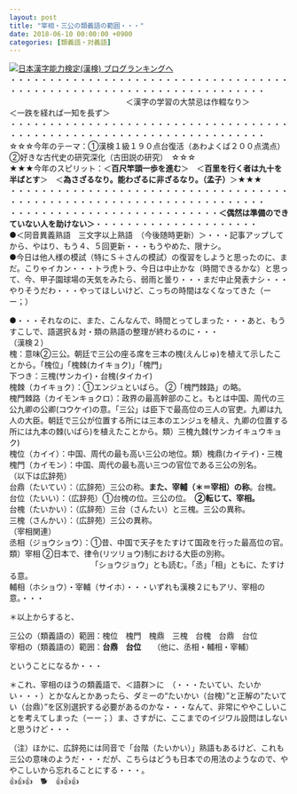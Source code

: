 ```yaml
---
layout: post
title: "宰相・三公の類義語の範囲・・・"
date: 2018-06-10 00:00:00 +0900
categories: [類義語・対義語]
---
```


[![](/syuusyuu9701/assets/images/宰相・三公の類義語の範囲・・・-br_c_3028_1.gif)](http://blog.with2.net/link.php?1659096:3028 "日本漢字能力検定(漢検) ブログランキングへ")[日本漢字能力検定(漢検) ブログランキングへ](http://blog.with2.net/link.php?1659096:3028)  
・・・・・・・・・・・・・・・・・・・・・・・・・・・・・・・・・・・・・・・・・・・・・・・・・・・・・・・・・・・・・・・・・・・・・  
　　　　　　　　　　　　　　　＜漢字の学習の大禁忌は作輟なり＞　　　　　＜一跌を経れば一知を長ず＞　　　　　  
・・・・・・・・・・・・・・・・・・・・・・・・・・・・・・・・・・・・・・・・・・・・・・・・・・・・・・・・・・・・・・・・・・・・・  
☆☆☆今年のテーマ：①漢検１級１９０点台復活（あわよくば２００点満点）　②好きな古代史の研究深化（古田説の研究）　☆☆☆  
★★★今年のスピリット：＜**百尺竿頭一歩を進む**＞　＜**百里を行く者は九十を半ばとす**＞　＜**為さざるなり。能わざるに非ざるなり。（孟子）**＞★★★  
・・・・・・・・・・・・・・・・・・・・・・・・・・・・・・・・・・・・・・・・・・・・・・・・・・・・・・・・・・・・・・・・・・・・・  
・・・・・・・・・・・・・・・・・・・・・・・・・・・**＜偶然は準備のできていない人を助けない＞**・・・・・・・・・・・・・・・・・・・・・  
●＜同音異義熟語　三文字以上熟語　（今後随時更新）＞・・・記事アップしてから、やはり、もう４、５回更新・・・もうやめた、限ナシ。  
●今日は他人様の模試（特にＳ＋さんの模試）の復習をしようと思ったのに、まだ。こりゃイカン・・・トラ虎トラ、今日は中止かな（時間できるかな）と思って、今、甲子園球場の天気をみたら、弱雨と曇り・・・まだ中止発表ナシ・・・やりそうだわ・・・やってほしいけど、こっちの時間はなくなってきた（ーー；）  
  
●・・・それなのに、また、こんなんで、時間とってしまった・・・あと、もうすこしで、語選択＆対・類の熟語の整理が終わるのに・・・  
（漢検２）  
槐：意味②三公。朝廷で三公の座る席を三本の槐(えんじゅ)を植えて示したことから。「槐位」「槐棘(カイキョク)」「槐門」  
下つき：三槐(サンカイ)・台槐(タイカイ)  
槐棘（カイキョク）：①エンジュといばら。 ②「槐門棘路」の略。  
槐門棘路（カイモンキョクロ）：政界の最高幹部のこと。もとは中国、周代の三公九卿の公卿(コウケイ)の意。「三公」は臣下で最高位の三人の官吏。九卿は九人の大臣。朝廷で三公が位置する所には三本のエンジュを植え、九卿の位置する所には九本の棘(いばら)を植えたことから。類）三槐九棘(サンカイキュウキョク)  
槐位（カイイ）：中国、周代の最も高い三公の地位。類）槐鼎(カイテイ)・三槐  
槐門（カイモン）：中国、周代の最も高い三つの官位である三公の別名。  
（以下は広辞苑）  
台鼎（たいてい）：（広辞苑）三公の称。**また、宰輔（＊＝宰相）の称**。台槐。  
台位（たいい）：（広辞苑）①台槐の位。三公の位。　**②転じて、宰相。**  
台槐（たいかい）：（広辞苑）三台（さんたい）と三槐。三公の異称。  
三槐（さんかい）：（広辞苑）三公の異称。  
（宰相関連）  
丞相（ジョウショウ）：①昔、中国で天子をたすけて国政を行った最高位の官。 類）宰相 ②日本で、律令(リツリョウ)制における大臣の別称。   
　　　　　　　　　　　「ショウジョウ」とも読む。「丞」「相」ともに、たすける意。  
輔相（ホショウ）・宰輔（サイホ）・・・いずれも漢検２にもアリ、宰相の意。・・・  
  
＊以上からすると、  
  
三公の（類義語の）範囲：槐位　槐門　槐鼎　三槐　台槐　台鼎　台位  
宰相の（類義語の）範囲：**台鼎　台位**　　（他に、丞相・輔相・宰輔）  
  
ということになるか・・・  
  
＊これ、宰相のほうの類義語で、＜語群＞に　（・・・たいてい、たいかい・・・）とかなんとかあったら、ダミーの“たいかい（台槐）”と正解の“たいてい（台鼎）”を区別選択する必要があるのかな・・・なんて、非常にややこしいことを考えてしまった（ーー；）ま、さすがに、ここまでのイジワル設問はしないと思うけど・・・  
  
（注）ほかに、広辞苑には同音で「台階（たいかい）」熟語もあるけど、これも三公の意味のようだ・・・だが、こちらはどうも日本での用法のようなので、ややこしいから忘れることにする・・・。  
👍👍👍　🐕　👍👍👍